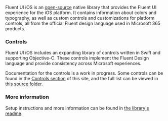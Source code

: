 Fluent UI iOS is an [open-source](https://github.com/OfficeDev/ui-fabric-ios) native library that provides the Fluent UI experience for the iOS platform. It contains information about colors and typography, as well as custom controls and customizations for platform controls, all from the official Fluent design language used in Microsoft 365 products.

### Controls

Fluent UI iOS includes an expanding library of controls written in Swift and supporting Objective-C. These controls implement the Fluent Design language and provide consistency across Microsoft experiences.

Documentation for the controls is a work in progress. Some controls can be found in the [Controls section](#/controls/ios) of this site, and the full list can be viewed in [this source folder](https://github.com/OfficeDev/ui-fabric-ios/tree/master/OfficeUIFabric).

### More information

Setup instructions and more information can be found in [the library's readme](https://github.com/OfficeDev/ui-fabric-ios#readme).
